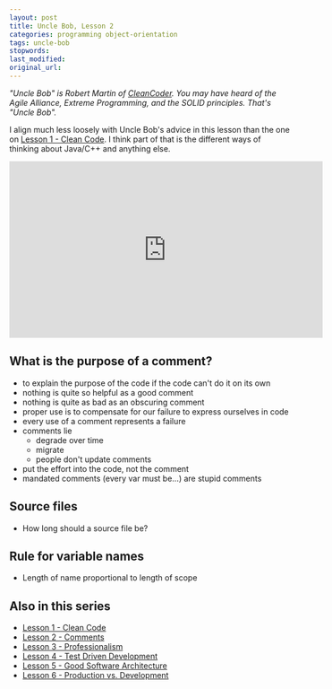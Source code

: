 ```yaml
---
layout: post
title: Uncle Bob, Lesson 2
categories: programming object-orientation
tags: uncle-bob
stopwords:
last_modified:
original_url:
---
```


*"Uncle Bob" is Robert Martin of [CleanCoder](http://cleancoder.com/products). You
may have heard of the Agile Alliance, Extreme Programming, and the SOLID
principles. That's "Uncle Bob".*

<!--more-->

I align much less loosely with Uncle Bob's advice in this lesson than the one
on [Lesson 1 - Clean Code](/uncle-bob-lesson-1/). I think part of that
is the different ways of thinking about Java/C++ and anything else.

<div class="youtube">
<iframe width="560" height="315" src="https://www.youtube.com/embed/2a_ytyt9sf8" frameborder="0" allow="accelerometer; autoplay; clipboard-write; encrypted-media; gyroscope; picture-in-picture" allowfullscreen></iframe>
</div>

## What is the purpose of a comment?

* to explain the purpose of the code if the code can't do it on its own
* nothing is quite so helpful as a good comment
* nothing is quite as bad as an obscuring comment
* proper use is to compensate for our failure to express ourselves in code
* every use of a comment represents a failure
* comments lie
	* degrade over time
	* migrate
	* people don't update comments
* put the effort into the code, not the comment
* mandated comments (every var must be...) are stupid comments


## Source files

* How long should a source file be?

## Rule for variable names

* Length of name proportional to length of scope

## Also in this series

* [Lesson 1 - Clean Code](/uncle-bob-lesson-1/)
* [Lesson 2 - Comments](/uncle-bob-lesson-2/)
* [Lesson 3 - Professionalism](/uncle-bob-lesson-3/)
* [Lesson 4 - Test Driven Development](/uncle-bob-lesson-4/)
* [Lesson 5 - Good Software Architecture](/uncle-bob-lesson-5/)
* [Lesson 6 - Production vs. Development](/uncle-bob-lesson-6/)

